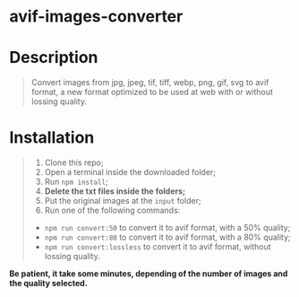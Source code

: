 # avif-images-converter

# Description
> Convert images from jpg, jpeg, tif, tiff, webp, png, gif, svg to avif format, a new format optimized to be used at web with or without lossing quality.

# Installation
> 1) Clone this repo;
> 2) Open a terminal inside the downloaded folder;
> 3) Run `npm install`;
> 4) **Delete the txt files inside the folders;**
> 5) Put the original images at the `input` folder;
> 6) Run one of the following commands:
>   - `npm run convert:50` to convert it to avif format, with a 50% quality;
>   - `npm run convert:80` to convert it to avif format, with a 80% quality;
>   - `npm run convert:lossless` to convert it to avif format, without lossing quality.

**Be patient, it take some minutes, depending of the number of images and the quality selected.**
